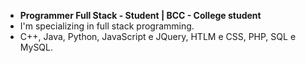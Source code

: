 - **Programmer Full Stack - Student | BCC - College student**
- I'm specializing in full stack programming.
- C++, Java, Python, JavaScript e JQuery, HTLM e CSS, PHP, SQL e MySQL.
